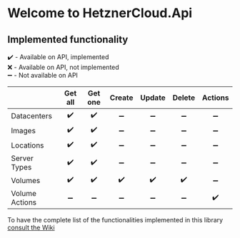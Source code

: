 # Welcome to HetznerCloud.Api

## Implemented functionality

:heavy_check_mark: - Available on API, implemented\
:x: - Available on API, not implemented\
:heavy_minus_sign:  - Not available on API

|  | Get all | Get one | Create | Update | Delete | Actions |
|--|:--:|:--:|:--:|:--:|:--:|:--:|
| Datacenters | :heavy_check_mark: | :heavy_check_mark: | :heavy_minus_sign: | :heavy_minus_sign: | :heavy_minus_sign: | :heavy_minus_sign: |
| Images | :heavy_check_mark: | :heavy_check_mark: | :heavy_minus_sign: | :heavy_minus_sign: | :heavy_minus_sign: | :heavy_minus_sign: |
| Locations | :heavy_check_mark: | :heavy_check_mark: | :heavy_minus_sign: | :heavy_minus_sign: | :heavy_minus_sign: | :heavy_minus_sign: |
| Server Types | :heavy_check_mark: | :heavy_check_mark: | :heavy_minus_sign: | :heavy_minus_sign: | :heavy_minus_sign: | :heavy_minus_sign: |
| Volumes | :heavy_check_mark: | :heavy_check_mark: | :heavy_check_mark: | :heavy_check_mark: | :heavy_check_mark: | :heavy_minus_sign: |
| Volume Actions | :heavy_minus_sign: | :heavy_minus_sign: | :heavy_minus_sign: | :heavy_minus_sign: | :heavy_minus_sign: | :heavy_check_mark: |

To have the complete list of the functionalities implemented in this library [consult the Wiki](https://github.com/ljchuello/HetznerCloud.Api/wiki)
